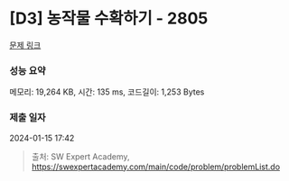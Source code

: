 # [D3] 농작물 수확하기 - 2805 

[문제 링크](https://swexpertacademy.com/main/code/problem/problemDetail.do?contestProbId=AV7GLXqKAWYDFAXB) 

### 성능 요약

메모리: 19,264 KB, 시간: 135 ms, 코드길이: 1,253 Bytes

### 제출 일자

2024-01-15 17:42



> 출처: SW Expert Academy, https://swexpertacademy.com/main/code/problem/problemList.do